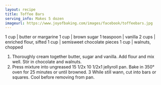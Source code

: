 ```yaml
---
layout: recipe
title: Toffee Bars
serving_info: Makes 5 dozen
imageurl: https://www.joyofbaking.com/images/facebook/toffeebars.jpg
---
```

<!-- Ingredients -->

1 cup | butter or margarine
1 cup | brown sugar
1 teaspoon | vanilla
2 cups | enriched flour, sifted
1 cup | semisweet chocolate pieces
1 cup | walnuts, chopped

<!-- split -->
<!-- Steps -->
1. Thoroughly cream together butter, sugar and vanilla. Add flour and mix well. Stir in chocolate and walnuts.
2. Press mixture into ungreased 15 1/2x 10 1/2x1 jellyroll pan. Bake in 350° oven for 25 minutes or until browned.
3 While still wann, cut into bars or squares. Cool before removing from pan. 

